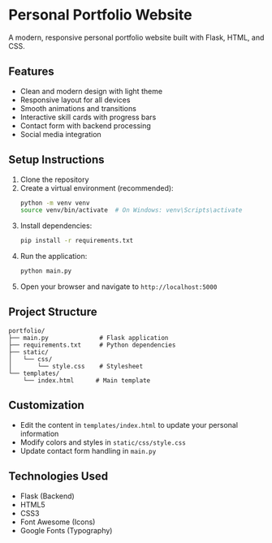 # Personal Portfolio Website

A modern, responsive personal portfolio website built with Flask, HTML, and CSS.

## Features

- Clean and modern design with light theme
- Responsive layout for all devices
- Smooth animations and transitions
- Interactive skill cards with progress bars
- Contact form with backend processing
- Social media integration

## Setup Instructions

1. Clone the repository
2. Create a virtual environment (recommended):
   ```bash
   python -m venv venv
   source venv/bin/activate  # On Windows: venv\Scripts\activate
   ```
3. Install dependencies:
   ```bash
   pip install -r requirements.txt
   ```
4. Run the application:
   ```bash
   python main.py
   ```
5. Open your browser and navigate to `http://localhost:5000`

## Project Structure

```
portfolio/
├── main.py              # Flask application
├── requirements.txt     # Python dependencies
├── static/
│   └── css/
│       └── style.css    # Stylesheet
└── templates/
    └── index.html      # Main template
```

## Customization

- Edit the content in `templates/index.html` to update your personal information
- Modify colors and styles in `static/css/style.css`
- Update contact form handling in `main.py`

## Technologies Used

- Flask (Backend)
- HTML5
- CSS3
- Font Awesome (Icons)
- Google Fonts (Typography) 